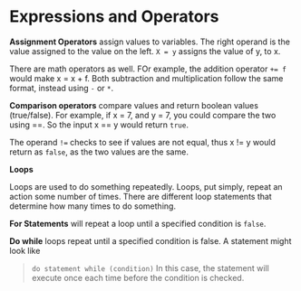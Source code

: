 # Expressions and Operators

**Assignment Operators** assign values to variables. The right operand is the value assigned to the value on the left. `X = y` assigns the value of y, to x. 

There are math operators as well. FOr example, the addition operator `+= f` would make x = x + f.
Both subtraction and multiplication follow the same format, instead using `-` or `*`.

**Comparison operators** compare values and return boolean values (true/false). For example, if x = 7, and y = 7, you could compare the two using ==. So the input x == y would return `true`. 

The operand `!=` checks to see if values are not equal, thus x != y would return as `false`, as the two values are the same.

**Loops** 

Loops are used to do something repeatedly. Loops, put simply, repeat an action some number of times. There are different loop statements that determine how many times to do something.

**For Statements** will repeat a loop until a specified condition is `false`. 

**Do while** loops repeat until a specified condition is false. A statement might look like 
> `do
    statement
while (condition)`
In this case, the statement will execute once each time before the condition is checked.
